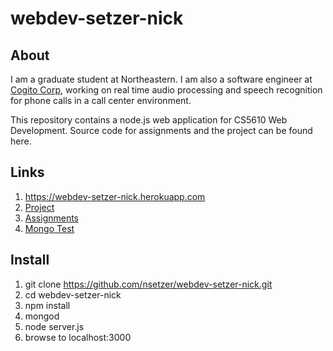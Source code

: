 # webdev-setzer-nick

## About

I am a graduate student at Northeastern. I am also a software engineer at [Cogito Corp](http://www.cogitocorp.com/), working on real time audio processing and speech recognition for phone calls in a call center environment.

This repository contains a node.js web application for CS5610 Web Development. Source code for assignments and the project can be found here.

## Links

1. https://webdev-setzer-nick.herokuapp.com
1. [Project](https://webdev-setzer-nick.herokuapp.com/project/index.html)
1. [Assignments](https://webdev-setzer-nick.herokuapp.com/assignment/index.html)
1. [Mongo Test](https://webdev-setzer-nick.herokuapp.com/test/index.html)

## Install
1. git clone https://github.com/nsetzer/webdev-setzer-nick.git
1. cd webdev-setzer-nick
1. npm install
1. mongod
1. node server.js
1. browse to localhost:3000

